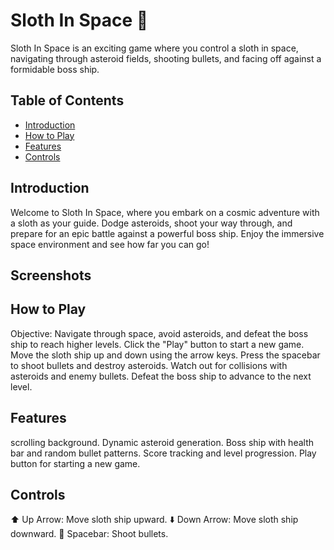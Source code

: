 # Sloth In Space 🚀

Sloth In Space is an exciting game where you control a sloth in space, navigating through asteroid fields, shooting bullets, and facing off against a formidable boss ship.

## Table of Contents

- [Introduction](#introduction)
- [How to Play](#how-to-play)
- [Features](#features)
- [Controls](#controls)


## Introduction

Welcome to Sloth In Space, where you embark on a cosmic adventure with a sloth as your guide. Dodge asteroids, shoot your way through, and prepare for an epic battle against a powerful boss ship. Enjoy the immersive space environment and see how far you can go!

## Screenshots



## How to Play

Objective: Navigate through space, avoid asteroids, and defeat the boss ship to reach higher levels.
Click the "Play" button to start a new game.
Move the sloth ship up and down using the arrow keys.
Press the spacebar to shoot bullets and destroy asteroids.
Watch out for collisions with asteroids and enemy bullets.
Defeat the boss ship to advance to the next level.

## Features

scrolling background.
Dynamic asteroid generation.
Boss ship with health bar and random bullet patterns.
Score tracking and level progression.
Play button for starting a new game.

## Controls

⬆️ Up Arrow: Move sloth ship upward.
⬇️ Down Arrow: Move sloth ship downward.
🔵 Spacebar: Shoot bullets.
